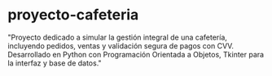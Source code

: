 # proyecto-cafeteria
"Proyecto dedicado a simular la gestión integral de una cafetería, incluyendo pedidos, ventas y validación segura de pagos con CVV. Desarrollado en Python con Programación Orientada a Objetos, Tkinter para la interfaz y base de datos."
